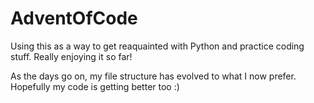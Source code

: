 # AdventOfCode

Using this as a way to get reaquainted with Python and practice coding stuff. Really enjoying it so far!

As the days go on, my file structure has evolved to what I now prefer. Hopefully my code is getting better too :)
